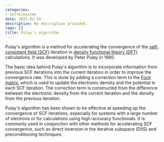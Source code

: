 ```yaml
---
categories:
- zettelkasten
date: 2025-02-14
description: No description provided.
tags: []
title: Pulay's algorithm
---
```


Pulay's algorithm is a method for accelerating the convergence of the [self-consistent field (SCF)](self-consistent%20field%20(SCF)) iteration in [density functional theory (DFT)](density%20functional%20theory%20(DFT)) calculations. It was developed by Peter Pulay in 1980.

The basic idea behind Pulay's algorithm is to incorporate information from previous SCF iterations into the current iteration in order to improve the convergence rate. This is done by adding a correction term to the [Fock matrix](Fock%20matrix.md), which is used to update the electronic density and the potential in each SCF iteration. The correction term is constructed from the difference between the electronic density from the current iteration and the density from the previous iteration.

Pulay's algorithm has been shown to be effective at speeding up the convergence of SCF iterations, especially for systems with a large number of electrons or for calculations using high-accuracy functionals. It is commonly used in conjunction with other methods for accelerating SCF convergence, such as direct inversion in the iterative subspace (DIIS) and preconditioning techniques.
